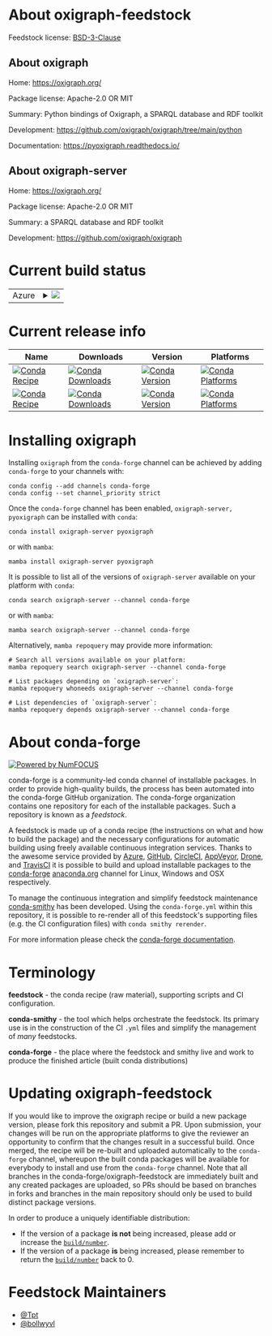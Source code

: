 About oxigraph-feedstock
========================

Feedstock license: [BSD-3-Clause](https://github.com/conda-forge/oxigraph-feedstock/blob/main/LICENSE.txt)


About oxigraph
--------------

Home: https://oxigraph.org/

Package license: Apache-2.0 OR MIT

Summary: Python bindings of Oxigraph, a SPARQL database and RDF toolkit

Development: https://github.com/oxigraph/oxigraph/tree/main/python

Documentation: https://pyoxigraph.readthedocs.io/

About oxigraph-server
---------------------

Home: https://oxigraph.org/

Package license: Apache-2.0 OR MIT

Summary: a SPARQL database and RDF toolkit

Development: https://github.com/oxigraph/oxigraph

Current build status
====================


<table>
    
  <tr>
    <td>Azure</td>
    <td>
      <details>
        <summary>
          <a href="https://dev.azure.com/conda-forge/feedstock-builds/_build/latest?definitionId=13719&branchName=main">
            <img src="https://dev.azure.com/conda-forge/feedstock-builds/_apis/build/status/oxigraph-feedstock?branchName=main">
          </a>
        </summary>
        <table>
          <thead><tr><th>Variant</th><th>Status</th></tr></thead>
          <tbody><tr>
              <td>linux_64_python3.9.____cpython</td>
              <td>
                <a href="https://dev.azure.com/conda-forge/feedstock-builds/_build/latest?definitionId=13719&branchName=main">
                  <img src="https://dev.azure.com/conda-forge/feedstock-builds/_apis/build/status/oxigraph-feedstock?branchName=main&jobName=linux&configuration=linux%20linux_64_python3.9.____cpython" alt="variant">
                </a>
              </td>
            </tr><tr>
              <td>osx_64_python3.9.____cpython</td>
              <td>
                <a href="https://dev.azure.com/conda-forge/feedstock-builds/_build/latest?definitionId=13719&branchName=main">
                  <img src="https://dev.azure.com/conda-forge/feedstock-builds/_apis/build/status/oxigraph-feedstock?branchName=main&jobName=osx&configuration=osx%20osx_64_python3.9.____cpython" alt="variant">
                </a>
              </td>
            </tr><tr>
              <td>osx_arm64_python3.9.____cpython</td>
              <td>
                <a href="https://dev.azure.com/conda-forge/feedstock-builds/_build/latest?definitionId=13719&branchName=main">
                  <img src="https://dev.azure.com/conda-forge/feedstock-builds/_apis/build/status/oxigraph-feedstock?branchName=main&jobName=osx&configuration=osx%20osx_arm64_python3.9.____cpython" alt="variant">
                </a>
              </td>
            </tr><tr>
              <td>win_64_python3.9.____cpython</td>
              <td>
                <a href="https://dev.azure.com/conda-forge/feedstock-builds/_build/latest?definitionId=13719&branchName=main">
                  <img src="https://dev.azure.com/conda-forge/feedstock-builds/_apis/build/status/oxigraph-feedstock?branchName=main&jobName=win&configuration=win%20win_64_python3.9.____cpython" alt="variant">
                </a>
              </td>
            </tr>
          </tbody>
        </table>
      </details>
    </td>
  </tr>
</table>

Current release info
====================

| Name | Downloads | Version | Platforms |
| --- | --- | --- | --- |
| [![Conda Recipe](https://img.shields.io/badge/recipe-oxigraph--server-green.svg)](https://anaconda.org/conda-forge/oxigraph-server) | [![Conda Downloads](https://img.shields.io/conda/dn/conda-forge/oxigraph-server.svg)](https://anaconda.org/conda-forge/oxigraph-server) | [![Conda Version](https://img.shields.io/conda/vn/conda-forge/oxigraph-server.svg)](https://anaconda.org/conda-forge/oxigraph-server) | [![Conda Platforms](https://img.shields.io/conda/pn/conda-forge/oxigraph-server.svg)](https://anaconda.org/conda-forge/oxigraph-server) |
| [![Conda Recipe](https://img.shields.io/badge/recipe-pyoxigraph-green.svg)](https://anaconda.org/conda-forge/pyoxigraph) | [![Conda Downloads](https://img.shields.io/conda/dn/conda-forge/pyoxigraph.svg)](https://anaconda.org/conda-forge/pyoxigraph) | [![Conda Version](https://img.shields.io/conda/vn/conda-forge/pyoxigraph.svg)](https://anaconda.org/conda-forge/pyoxigraph) | [![Conda Platforms](https://img.shields.io/conda/pn/conda-forge/pyoxigraph.svg)](https://anaconda.org/conda-forge/pyoxigraph) |

Installing oxigraph
===================

Installing `oxigraph` from the `conda-forge` channel can be achieved by adding `conda-forge` to your channels with:

```
conda config --add channels conda-forge
conda config --set channel_priority strict
```

Once the `conda-forge` channel has been enabled, `oxigraph-server, pyoxigraph` can be installed with `conda`:

```
conda install oxigraph-server pyoxigraph
```

or with `mamba`:

```
mamba install oxigraph-server pyoxigraph
```

It is possible to list all of the versions of `oxigraph-server` available on your platform with `conda`:

```
conda search oxigraph-server --channel conda-forge
```

or with `mamba`:

```
mamba search oxigraph-server --channel conda-forge
```

Alternatively, `mamba repoquery` may provide more information:

```
# Search all versions available on your platform:
mamba repoquery search oxigraph-server --channel conda-forge

# List packages depending on `oxigraph-server`:
mamba repoquery whoneeds oxigraph-server --channel conda-forge

# List dependencies of `oxigraph-server`:
mamba repoquery depends oxigraph-server --channel conda-forge
```


About conda-forge
=================

[![Powered by
NumFOCUS](https://img.shields.io/badge/powered%20by-NumFOCUS-orange.svg?style=flat&colorA=E1523D&colorB=007D8A)](https://numfocus.org)

conda-forge is a community-led conda channel of installable packages.
In order to provide high-quality builds, the process has been automated into the
conda-forge GitHub organization. The conda-forge organization contains one repository
for each of the installable packages. Such a repository is known as a *feedstock*.

A feedstock is made up of a conda recipe (the instructions on what and how to build
the package) and the necessary configurations for automatic building using freely
available continuous integration services. Thanks to the awesome service provided by
[Azure](https://azure.microsoft.com/en-us/services/devops/), [GitHub](https://github.com/),
[CircleCI](https://circleci.com/), [AppVeyor](https://www.appveyor.com/),
[Drone](https://cloud.drone.io/welcome), and [TravisCI](https://travis-ci.com/)
it is possible to build and upload installable packages to the
[conda-forge](https://anaconda.org/conda-forge) [anaconda.org](https://anaconda.org/)
channel for Linux, Windows and OSX respectively.

To manage the continuous integration and simplify feedstock maintenance
[conda-smithy](https://github.com/conda-forge/conda-smithy) has been developed.
Using the ``conda-forge.yml`` within this repository, it is possible to re-render all of
this feedstock's supporting files (e.g. the CI configuration files) with ``conda smithy rerender``.

For more information please check the [conda-forge documentation](https://conda-forge.org/docs/).

Terminology
===========

**feedstock** - the conda recipe (raw material), supporting scripts and CI configuration.

**conda-smithy** - the tool which helps orchestrate the feedstock.
                   Its primary use is in the construction of the CI ``.yml`` files
                   and simplify the management of *many* feedstocks.

**conda-forge** - the place where the feedstock and smithy live and work to
                  produce the finished article (built conda distributions)


Updating oxigraph-feedstock
===========================

If you would like to improve the oxigraph recipe or build a new
package version, please fork this repository and submit a PR. Upon submission,
your changes will be run on the appropriate platforms to give the reviewer an
opportunity to confirm that the changes result in a successful build. Once
merged, the recipe will be re-built and uploaded automatically to the
`conda-forge` channel, whereupon the built conda packages will be available for
everybody to install and use from the `conda-forge` channel.
Note that all branches in the conda-forge/oxigraph-feedstock are
immediately built and any created packages are uploaded, so PRs should be based
on branches in forks and branches in the main repository should only be used to
build distinct package versions.

In order to produce a uniquely identifiable distribution:
 * If the version of a package **is not** being increased, please add or increase
   the [``build/number``](https://docs.conda.io/projects/conda-build/en/latest/resources/define-metadata.html#build-number-and-string).
 * If the version of a package **is** being increased, please remember to return
   the [``build/number``](https://docs.conda.io/projects/conda-build/en/latest/resources/define-metadata.html#build-number-and-string)
   back to 0.

Feedstock Maintainers
=====================

* [@Tpt](https://github.com/Tpt/)
* [@bollwyvl](https://github.com/bollwyvl/)


